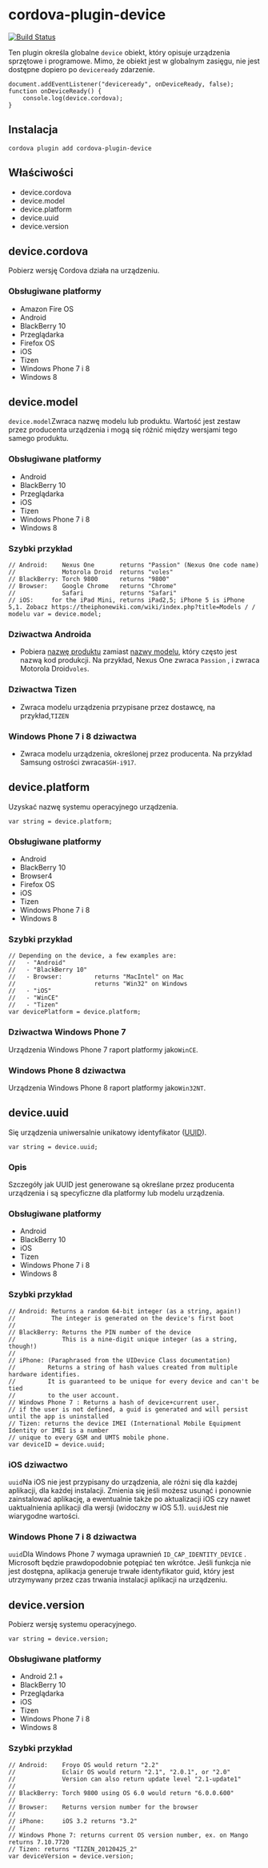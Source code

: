 <!--
# license: Licensed to the Apache Software Foundation (ASF) under one
#         or more contributor license agreements.  See the NOTICE file
#         distributed with this work for additional information
#         regarding copyright ownership.  The ASF licenses this file
#         to you under the Apache License, Version 2.0 (the
#         "License"); you may not use this file except in compliance
#         with the License.  You may obtain a copy of the License at
#
#           https://www.apache.org/licenses/LICENSE-2.0
#
#         Unless required by applicable law or agreed to in writing,
#         software distributed under the License is distributed on an
#         "AS IS" BASIS, WITHOUT WARRANTIES OR CONDITIONS OF ANY
#         KIND, either express or implied.  See the License for the
#         specific language governing permissions and limitations
#         under the License.
-->

# cordova-plugin-device

[![Build Status](https://travis-ci.org/apache/cordova-plugin-device.svg?branch=master)](https://travis-ci.org/apache/cordova-plugin-device)

Ten plugin określa globalne `device` obiekt, który opisuje urządzenia sprzętowe i programowe. Mimo, że obiekt jest w globalnym zasięgu, nie jest dostępne dopiero po `deviceready` zdarzenie.

    document.addEventListener("deviceready", onDeviceReady, false);
    function onDeviceReady() {
        console.log(device.cordova);
    }
    

## Instalacja

    cordova plugin add cordova-plugin-device
    

## Właściwości

  * device.cordova
  * device.model
  * device.platform
  * device.uuid
  * device.version

## device.cordova

Pobierz wersję Cordova działa na urządzeniu.

### Obsługiwane platformy

  * Amazon Fire OS
  * Android
  * BlackBerry 10
  * Przeglądarka
  * Firefox OS
  * iOS
  * Tizen
  * Windows Phone 7 i 8
  * Windows 8

## device.model

`device.model`Zwraca nazwę modelu lub produktu. Wartość jest zestaw przez producenta urządzenia i mogą się różnić między wersjami tego samego produktu.

### Obsługiwane platformy

  * Android
  * BlackBerry 10
  * Przeglądarka
  * iOS
  * Tizen
  * Windows Phone 7 i 8
  * Windows 8

### Szybki przykład

    // Android:    Nexus One       returns "Passion" (Nexus One code name)
    //             Motorola Droid  returns "voles"
    // BlackBerry: Torch 9800      returns "9800"
    // Browser:    Google Chrome   returns "Chrome"
    //             Safari          returns "Safari"
    // iOS:     for the iPad Mini, returns iPad2,5; iPhone 5 is iPhone 5,1. Zobacz https://theiphonewiki.com/wiki/index.php?title=Models / / modelu var = device.model;
    

### Dziwactwa Androida

  * Pobiera [nazwę produktu](https://developer.android.com/reference/android/os/Build.html#PRODUCT) zamiast [nazwy modelu](https://developer.android.com/reference/android/os/Build.html#MODEL), który często jest nazwą kod produkcji. Na przykład, Nexus One zwraca `Passion` , i zwraca Motorola Droid`voles`.

### Dziwactwa Tizen

  * Zwraca modelu urządzenia przypisane przez dostawcę, na przykład,`TIZEN`

### Windows Phone 7 i 8 dziwactwa

  * Zwraca modelu urządzenia, określonej przez producenta. Na przykład Samsung ostrości zwraca`SGH-i917`.

## device.platform

Uzyskać nazwę systemu operacyjnego urządzenia.

    var string = device.platform;
    

### Obsługiwane platformy

  * Android
  * BlackBerry 10
  * Browser4
  * Firefox OS
  * iOS
  * Tizen
  * Windows Phone 7 i 8
  * Windows 8

### Szybki przykład

    // Depending on the device, a few examples are:
    //   - "Android"
    //   - "BlackBerry 10"
    //   - Browser:         returns "MacIntel" on Mac
    //                      returns "Win32" on Windows
    //   - "iOS"
    //   - "WinCE"
    //   - "Tizen"
    var devicePlatform = device.platform;
    

### Dziwactwa Windows Phone 7

Urządzenia Windows Phone 7 raport platformy jako`WinCE`.

### Windows Phone 8 dziwactwa

Urządzenia Windows Phone 8 raport platformy jako`Win32NT`.

## device.uuid

Się urządzenia uniwersalnie unikatowy identyfikator ([UUID](https://en.wikipedia.org/wiki/Universally_Unique_Identifier)).

    var string = device.uuid;
    

### Opis

Szczegóły jak UUID jest generowane są określane przez producenta urządzenia i są specyficzne dla platformy lub modelu urządzenia.

### Obsługiwane platformy

  * Android
  * BlackBerry 10
  * iOS
  * Tizen
  * Windows Phone 7 i 8
  * Windows 8

### Szybki przykład

    // Android: Returns a random 64-bit integer (as a string, again!)
    //          The integer is generated on the device's first boot
    //
    // BlackBerry: Returns the PIN number of the device
    //             This is a nine-digit unique integer (as a string, though!)
    //
    // iPhone: (Paraphrased from the UIDevice Class documentation)
    //         Returns a string of hash values created from multiple hardware identifies.
    //         It is guaranteed to be unique for every device and can't be tied
    //         to the user account.
    // Windows Phone 7 : Returns a hash of device+current user,
    // if the user is not defined, a guid is generated and will persist until the app is uninstalled
    // Tizen: returns the device IMEI (International Mobile Equipment Identity or IMEI is a number
    // unique to every GSM and UMTS mobile phone.
    var deviceID = device.uuid;
    

### iOS dziwactwo

`uuid`Na iOS nie jest przypisany do urządzenia, ale różni się dla każdej aplikacji, dla każdej instalacji. Zmienia się jeśli możesz usunąć i ponownie zainstalować aplikację, a ewentualnie także po aktualizacji iOS czy nawet uaktualnienia aplikacji dla wersji (widoczny w iOS 5.1). `uuid`Jest nie wiarygodne wartości.

### Windows Phone 7 i 8 dziwactwa

`uuid`Dla Windows Phone 7 wymaga uprawnień `ID_CAP_IDENTITY_DEVICE` . Microsoft będzie prawdopodobnie potępiać ten wkrótce. Jeśli funkcja nie jest dostępna, aplikacja generuje trwałe identyfikator guid, który jest utrzymywany przez czas trwania instalacji aplikacji na urządzeniu.

## device.version

Pobierz wersję systemu operacyjnego.

    var string = device.version;
    

### Obsługiwane platformy

  * Android 2.1 +
  * BlackBerry 10
  * Przeglądarka
  * iOS
  * Tizen
  * Windows Phone 7 i 8
  * Windows 8

### Szybki przykład

    // Android:    Froyo OS would return "2.2"
    //             Eclair OS would return "2.1", "2.0.1", or "2.0"
    //             Version can also return update level "2.1-update1"
    //
    // BlackBerry: Torch 9800 using OS 6.0 would return "6.0.0.600"
    //
    // Browser:    Returns version number for the browser
    //
    // iPhone:     iOS 3.2 returns "3.2"
    //
    // Windows Phone 7: returns current OS version number, ex. on Mango returns 7.10.7720
    // Tizen: returns "TIZEN_20120425_2"
    var deviceVersion = device.version;